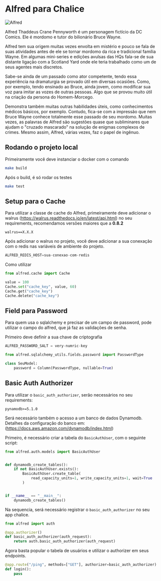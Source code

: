 # Alfred para Chalice

![Alfred](https://upload.wikimedia.org/wikipedia/commons/8/80/Alfred_Thaddeus_Crane_Pennyworth.jpg)

Alfred Thaddeus Crane Pennyworth é um personagem fictício da DC Comics. Ele é mordomo e tutor do bilionário Bruce Wayne.

Alfred tem sua origem muitas vezes envolta em mistério e pouco se fala de suas atividades antes de ele se tornar mordomo da rica e tradicional família Wayne. Em algumas mini-series e edições avulsas das HQs fala-se de sua distante ligação com a Scotland Yard onde ele teria trabalhado como um de seus agentes mais discretos.

Sabe-se ainda de um passado como ator competente, tendo essa experiência na dramaturgia se provado útil em diversas ocasiões. Como, por exemplo, tendo ensinado ao Bruce, ainda jovem, como modificar sua voz para imitar as vozes de outras pessoas. Algo que se provou muito útil na criação da persona do Homem-Morcego.

Demonstra também muitas outras habilidades úteis, como conhecimentos médicos básicos, por exemplo. Contudo, fica-se com a impressão que nem Bruce Wayne conhece totalmente esse passado de seu mordomo. Muitas vezes, as palavras de Alfred são sugestões quase que subliminares que ajudam o "cruzado mascarado" na solução de enigmas complexos de crimes. Mesmo assim, Alfred, várias vezes, faz o papel de ingênuo.

## Rodando o projeto local

Primeiramente você deve instanciar o docker com o comando

```bash
make build
```

Após o build, é só rodar os testes

```bash
make test
```

## Setup para o Cache

Para utilizar a classe de cache do Alfred, primeiramente deve adicionar o walrus (<https://walrus.readthedocs.io/en/latest/api.html>) no seu requirements, recomendamos versões maiores que a **0.8.2**

```requirements
walrus==X.X.X
```

Após adicionar o walrus no projeto, você deve adicionar a sua conexação com o redis nas variáveis de ambiente do projeto.

```python
ALFRED_REDIS_HOST=sua-conexao-com-redis
```

Como utilizar

```python
from alfred.cache import Cache

value = 100
Cache.set("cache_key", value, 60)
Cache.get("cache_key")
Cache.delete("cache_key")
```

## Field para Password

Para quem usa o sqlalchemy e precisar de um campo de password, pode utilizar o campo do alfred, que já faz as validações de senha.

Primeiro deve definir a sua chave de criptografia

```python
ALFRED_PASSWORD_SALT = very-numric-key
```

```python
from alfred.sqlalchemy_utils.fields.password import PasswordType

class SeuModel:
    password = Column(PasswordType, nullable=True)

```

## Basic Auth Authorizer

Para utilizar o `basic_auth_authorizer`, serão necessários no seu requirements:

```requirements
pynamodb>=5.1.0
```

Será necessário também o acesso a um banco de dados Dynamodb. Detalhes da configuração
do banco em: (<https://docs.aws.amazon.com/dynamodb/index.html>)

Primeiro, é necessário criar a tabela do `BasicAuthUser`, com o seguinte script:

```python
from alfred.auth.models import BasicAuthUser


def dynamodb_create_tables():
    if not BasicAuthUser.exists():
        BasicAuthUser.create_table(
            read_capacity_units=1, write_capacity_units=1, wait=True
        )


if __name__ == "__main__":
    dynamodb_create_tables()

```

Na sequencia, será necessário registrar o `basic_auth_authorizer` no seu app chalice.

```python
from alfred import auth

@app.authorizer()
def basic_auth_authorizer(auth_request):
    return auth.basic_auth_authorizer(auth_request)
```

Agora basta popular o tabela de usuários e utilizar o authorizer em seus endpoints.

```python
@app.route("/ping", methods=["GET"], authorizer=basic_auth_authorizer)
def login():
    pass
```
